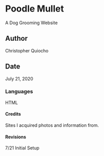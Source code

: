# Poodle Mullet

A Dog Grooming Website

## Author

Christopher Quiocho

## Date

July 21, 2020

### Languages

HTML

#### Credits

Sites I acquired photos and information from.

#### Revisions

7/21 Initial Setup

